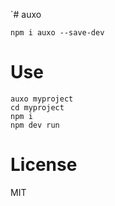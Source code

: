 `# auxo
```
npm i auxo --save-dev
```

# Use
```
auxo myproject
cd myproject
npm i
npm dev run
```

# License
MIT
